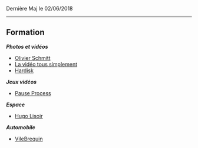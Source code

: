Dernière Maj le 02/06/2018

---------------------------------------------------------------------------------------------------------

## Formation

__*Photos et vidéos*__
- [Olivier Schmitt](https://www.youtube.com/channel/UCqC_p9Kw9pnvLvzr701beSg)
- [La vidéo tous simplement](https://www.youtube.com/channel/UC3qG9j4cEP_9atRd0fL45Iw)
- [Hardisk](https://www.youtube.com/user/Hardiskblog)

__*Jeux vidéos*__
- [Pause Process](https://www.youtube.com/channel/UC0JUkXAVVA4qWH1BQRs5N3A)

__*Espace*__
- [Hugo Lisoir](https://www.youtube.com/channel/UCDC6DBi0kRp6Jk21xqfvFLA)

__*Automobile*__
- [VileBrequin](https://www.youtube.com/channel/UCC9mlCpyisiIpp9YA9xV-QA)
